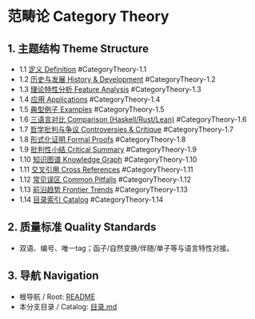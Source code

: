# 范畴论 Category Theory

## 1. 主题结构 Theme Structure

- 1.1 [定义 Definition](./definition.md) #CategoryTheory-1.1
- 1.2 [历史与发展 History & Development](./history.md) #CategoryTheory-1.2
- 1.3 [理论特性分析 Feature Analysis](./feature_analysis.md) #CategoryTheory-1.3
- 1.4 [应用 Applications](./applications.md) #CategoryTheory-1.4
- 1.5 [典型例子 Examples](./examples.md) #CategoryTheory-1.5
- 1.6 [三语言对比 Comparison (Haskell/Rust/Lean)](./comparison.md) #CategoryTheory-1.6
- 1.7 [哲学批判与争议 Controversies & Critique](./controversies.md) #CategoryTheory-1.7
- 1.8 [形式化证明 Formal Proofs](./formal_proofs.md) #CategoryTheory-1.8
- 1.9 [批判性小结 Critical Summary](./critical_summary.md) #CategoryTheory-1.9
- 1.10 [知识图谱 Knowledge Graph](./knowledge_graph.mmd) #CategoryTheory-1.10
- 1.11 [交叉引用 Cross References](./cross_references.md) #CategoryTheory-1.11
- 1.12 [常见误区 Common Pitfalls](./common_pitfalls.md) #CategoryTheory-1.12
- 1.13 [前沿趋势 Frontier Trends](./frontier_trends.md) #CategoryTheory-1.13
- 1.14 [目录索引 Catalog](./目录.md) #CategoryTheory-1.14

## 2. 质量标准 Quality Standards

- 双语、编号、唯一tag；函子/自然变换/伴随/单子等与语言特性对接。

## 3. 导航 Navigation

- 根导航 / Root: [README](../README.md)
- 本分支目录 / Catalog: [目录.md](./目录.md)
